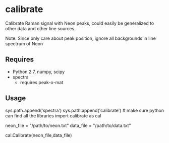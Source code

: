 # calibrate
Calibrate Raman signal with Neon peaks, could easily be generalized to other data and other line sources. 

Note: Since only care about peak position, ignore all backgrounds in line spectrum of Neon

Requires
--------

+ Python 2.7, numpy, scipy
+ spectra
	- requires peak-o-mat
		
Usage
-----
sys.path.append('spectra') 
sys.path.append('calibrate') # make sure python can find all the libraries
import calibrate as cal

neon_file = "/path/to/neon.txt"
data_file = "/path/to/data.txt"

cal.Calibrate(neon_file,data_file)